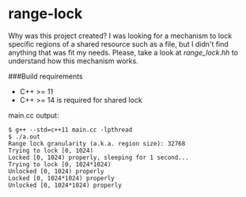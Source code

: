 # range-lock

Why was this project created? I was looking for a mechanism to lock specific regions of a shared resource such as a file, but I didn't find anything that was fit my needs. Please, take a look at *range_lock.hh* to understand how this mechanism works.

###Build requirements
* C++ >= 11
* C++ >= 14 is required for shared lock

main.cc output:
```
$ g++ --std=c++11 main.cc -lpthread
$ ./a.out 
Range lock granularity (a.k.a. region size): 32768
Trying to lock [0, 1024)
Locked [0, 1024) properly, sleeping for 1 second...
Trying to lock [0, 1024*1024)
Unlocked [0, 1024) properly
Locked [0, 1024*1024) properly
Unlocked [0, 1024*1024) properly
```
